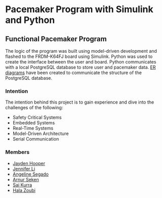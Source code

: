 # Pacemaker Program with Simulink and Python

## Functional Pacemaker Program
The logic of the program was built using model-driven development and flashed to the FRDM-K64FJ board using Simulink. Python was used to create the interface between the user and board. Python communicates with a local PostgreSQL database to store user and pacemaker data. [ER diagrams](https://github.com/jennifer-hy-li/pacemakerProject/blob/main/database/Autogenerated_Diagram.png) have been created to communicate the structure of the PostgreSQL database.

### Intention
The intention behind this project is to gain experience and dive into the challenges of the following:
- Safety Critical Systems
- Embedded Systems
- Real-Time Systems
- Model-Driven Architecture
- Serial Communication

### Members 
- [Jayden Hooper](https://github.com/jaydenhooper)
- [Jennifer Li](https://github.com/jennifer-hy-li)
- [Angeline Segado](https://github.com/a-segado)
- [Arnur Seken](https://github.com/Arunima03)
- [Sai Kurra](https://github.com/satwika-kurra)
- [Hala Zoubi](https://github.com/halazoubi)
